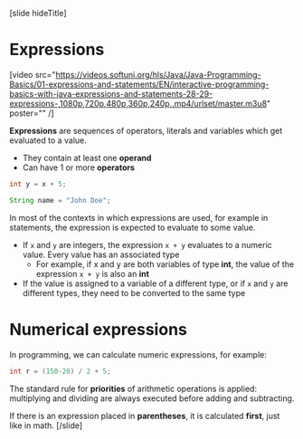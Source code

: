 [slide hideTitle]

# Expressions

[video src="https://videos.softuni.org/hls/Java/Java-Programming-Basics/01-expressions-and-statements/EN/interactive-programming-basics-with-java-expressions-and-statements-28-29-expressions-,1080p,720p,480p,360p,240p,.mp4/urlset/master.m3u8" poster="" /]

**Expressions** are sequences of operators, literals and variables which get evaluated to a value.
  * They contain at least one **operand**
  * Can have 1 or more **operators**

```java
int y = x + 5;
```
```java
String name = "John Doe";
```
In most of the contexts in which expressions are used, for example in statements, the expression is expected to evaluate to some value. 

* If `x` and `y` are integers, the expression `x + y` evaluates to a numeric value. Every value has an associated type
  * For example, if x and y are both variables of type **int**, the value of the expression `x + y` is also an **int**
* If the value is assigned to a variable of a different type, or if `x` and `y` are different types, they need to be converted to the same type

# Numerical expressions
In programming, we can calculate numeric expressions, for example:
```java
int r = (150-20) / 2 + 5;
```
The standard rule for **priorities** of arithmetic operations is applied: multiplying and dividing are always executed before adding and subtracting. 

If there is an expression placed in **parentheses**, it is calculated **first**, just like in math.
[/slide]
